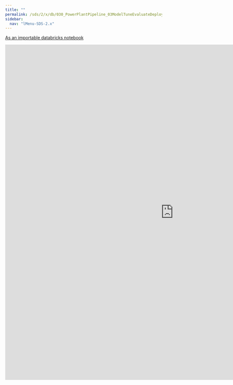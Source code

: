 ```yaml
---
title: ""
permalink: /sds/2/x/db/030_PowerPlantPipeline_03ModelTuneEvaluateDeploy/
sidebar:
  nav: "lMenu-SDS-2.x"
---
```


[As an importable databricks notebook](https://lamastex.github.io/scalable-data-science/sds/2/x/db/030_PowerPlantPipeline_03ModelTuneEvaluateDeploy.html)

<iframe src="https://lamastex.github.io/scalable-data-science/sds/2/x/db/030_PowerPlantPipeline_03ModelTuneEvaluateDeploy" width="1080" height="1080" frameborder="0"></iframe>
